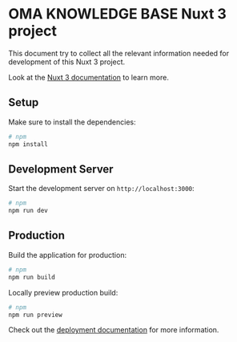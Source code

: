 # OMA KNOWLEDGE BASE Nuxt 3 project

This document try to collect all the relevant information needed for
development of this Nuxt 3 project.

Look at the [Nuxt 3 documentation](https://nuxt.com/docs/getting-started/introduction)
to learn more.

## Setup

Make sure to install the dependencies:

```bash
# npm
npm install
```

## Development Server

Start the development server on `http://localhost:3000`:

```bash
# npm
npm run dev
```

## Production

Build the application for production:

```bash
# npm
npm run build
```

Locally preview production build:

```bash
# npm
npm run preview
```

Check out the [deployment documentation](https://nuxt.com/docs/getting-started/deployment)
for more information.
